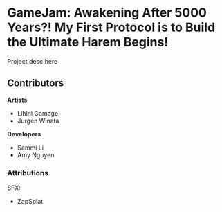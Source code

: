 # GameJam: Awakening After 5000 Years?! My First Protocol is to Build the Ultimate Harem Begins!

Project desc here


## Contributors

**Artists**
- Lihini Gamage
- Jurgen Winata

**Developers**
- Sammi Li
- Amy Nguyen

### Attributions

SFX:
- ZapSplat
